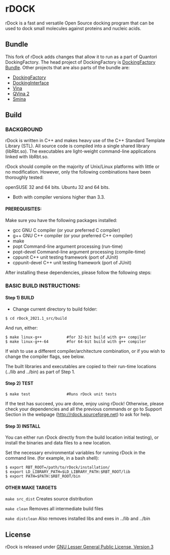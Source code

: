# rDOCK

rDock is a fast and versatile Open Source docking program that can be used to dock small molecules against proteins and nucleic acids. 

## Bundle

This fork of rDock adds changes that allow it to run as a part of Quantori DockingFactory. The head project of DockingFactory is [DockingFactory Bundle](https://github.com/quantori/scip-dockingfactory-bundle). Other projects that are also parts of the bundle are:
- [DockingFactory](https://github.com/quantori/scip-dockingfactory)
- [DockingInterface](https://github.com/quantori/scip-dockinginterface)
- [Vina](https://github.com/quantori/scip-vina)
- [QVina 2](https://github.com/quantori/scip-qvina)
- [Smina](https://github.com/quantori/scip-smina)


## Build 

### BACKGROUND

rDock is written in C++ and makes heavy use of the C++ Standard Template Library (STL).
All source code is compiled into a single shared library (libRbt.so).
The executables are light-weight command-line applications linked with libRbt.so.

rDock should compile on the majority of Unix/Linux platforms with little or no
modification. However, only the following combinations have been thoroughly
tested:

openSUSE 32 and 64 bits.
Ubuntu 32 and 64 bits.
*  Both with compiler versions higher than 3.3.


#### PREREQUISITES:

Make sure you have the following packages installed:

*  gcc		GNU C compiler (or your preferred C compiler)
*  g++		GNU C++ compiler (or your preferred C++ compiler)
*  make
*  popt		Command-line argument processing (run-time)
*  popt-devel	Command-line argument processing (compile-time)
*  cppunit		C++ unit testing framework (port of JUnit)
*  cppunit-devel		C++ unit testing framework (port of JUnit)

After installing these dependencies, please follow the following steps:

### BASIC BUILD INSTRUCTIONS:

#### Step 1) BUILD

* Change current directory to build folder:
```
$ cd rDock_2021.1_src/build
```
And run, either:

```
$ make linux-g++           #for 32-bit build with g++ compiler
$ make linux-g++-64        #for 64-bit build with g++ compiler
```

If wish to use a different compiler/architecture combination, or if you wish to
change the compiler flags, see below.

The built libraries and executables are copied to their run-time locations
(../lib and ../bin) as part of Step 1.

#### Step 2) TEST

```
$ make test                #Runs rDock unit tests
```

If the test has succeed, you are done, enjoy using rDock!
Otherwise, please check your dependencies and all the previous commands or go to 
Support Section in the webpage (http://rdock.sourceforge.net) to ask for help.

#### Step 3) INSTALL

You can either run rDock directly from the build location initial testing), or 
install the binaries and data files to a new location.

Set the necessary environmental variables for running rDock in the command line.
(for example, in a bash shell):

```
$ export RBT_ROOT=/path/to/rDock/installation/
$ export LD_LIBRARY_PATH=$LD_LIBRARY_PATH:$RBT_ROOT/lib
$ export PATH=$PATH:$RBT_ROOT/bin
```

#### OTHER MAKE TARGETS

`make src_dist` 		Creates source distribution

`make clean`              Removes all intermediate build files

`make distclean`         Also removes installed libs and exes in ../lib and ../bin


## License

rDock is released under [GNU Lesser General Public License, Version 3](license.txt)

